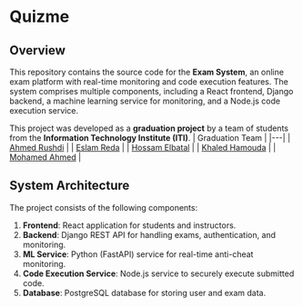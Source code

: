 # Quizme

## Overview
This repository contains the source code for the **Exam System**, an online exam platform with real-time monitoring and code execution features. The system comprises multiple components, including a React frontend, Django backend, a machine learning service for monitoring, and a Node.js code execution service.

This project was developed as a **graduation project** by a team of students from the **Information Technology Institute (ITI)**.
| Graduation Team |
|---|
| [Ahmed Rushdi](https://github.com/Ahmed-Rushdi) |
| [Eslam Reda](https://github.com/EslamRedaMohamed) |
| [Hossam Elbatal](https://github.com/Hossam-El-Batal) |
| [Khaled Hamouda](https://github.com/KhaledHamouda) |
| [Mohamed Ahmed](https://github.com/Mohamed5828) |



## System Architecture
The project consists of the following components:
1. **Frontend**: React application for students and instructors.
2. **Backend**: Django REST API for handling exams, authentication, and monitoring.
3. **ML Service**: Python (FastAPI) service for real-time anti-cheat monitoring.
4. **Code Execution Service**: Node.js service to securely execute submitted code.
5. **Database**: PostgreSQL database for storing user and exam data.
